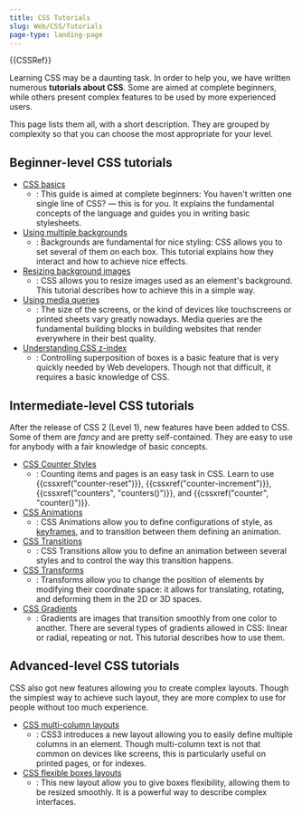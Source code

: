 ```yaml
---
title: CSS Tutorials
slug: Web/CSS/Tutorials
page-type: landing-page
---
```


{{CSSRef}}

Learning CSS may be a daunting task.
In order to help you, we have written numerous **tutorials about CSS**.
Some are aimed at complete beginners, while others present complex features to be used by more experienced users.

This page lists them all, with a short description.
They are grouped by complexity so that you can choose the most appropriate for your level.

## Beginner-level CSS tutorials

- [CSS basics](/en-US/docs/Learn_web_development/Getting_started/Your_first_website/CSS_basics)
  - : This guide is aimed at complete beginners: You haven't written one single line of CSS? — this is for you.
    It explains the fundamental concepts of the language and guides you in writing basic stylesheets.
- [Using multiple backgrounds](/en-US/docs/Web/CSS/CSS_backgrounds_and_borders/Using_multiple_backgrounds)
  - : Backgrounds are fundamental for nice styling: CSS allows you to set several of them on each box. This tutorial explains how they interact and how to achieve nice effects.
- [Resizing background images](/en-US/docs/Web/CSS/CSS_backgrounds_and_borders/Resizing_background_images)
  - : CSS allows you to resize images used as an element's background.
    This tutorial describes how to achieve this in a simple way.
- [Using media queries](/en-US/docs/Web/CSS/CSS_media_queries/Using_media_queries)
  - : The size of the screens, or the kind of devices like touchscreens or printed sheets vary greatly nowadays.
    Media queries are the fundamental building blocks in building websites that render everywhere in their best quality.
- [Understanding CSS z-index](/en-US/docs/Web/CSS/CSS_positioned_layout/Understanding_z-index)
  - : Controlling superposition of boxes is a basic feature that is very quickly needed by Web developers.
    Though not that difficult, it requires a basic knowledge of CSS.

## Intermediate-level CSS tutorials

After the release of CSS 2 (Level 1), new features have been added to CSS.
Some of them are _fancy_ and are pretty self-contained.
They are easy to use for anybody with a fair knowledge of basic concepts.

- [CSS Counter Styles](/en-US/docs/Web/API/CSS_Counter_Styles)
  - : Counting items and pages is an easy task in CSS. Learn to use {{cssxref("counter-reset")}}, {{cssxref("counter-increment")}}, {{cssxref("counters", "counters()")}}, and {{cssxref("counter", "counter()")}}.
- [CSS Animations](/en-US/docs/Web/CSS/CSS_animations/Using_CSS_animations)
  - : CSS Animations allow you to define configurations of style, as [keyframes](/en-US/docs/Web/CSS/@keyframes), and to transition between them defining an animation.
- [CSS Transitions](/en-US/docs/Web/CSS/CSS_transitions/Using_CSS_transitions)
  - : CSS Transitions allow you to define an animation between several styles and to control the way this transition happens.
- [CSS Transforms](/en-US/docs/Web/CSS/CSS_transforms/Using_CSS_transforms)
  - : Transforms allow you to change the position of elements by modifying their coordinate space: it allows for translating, rotating, and deforming them in the 2D or 3D spaces.
- [CSS Gradients](/en-US/docs/Web/CSS/CSS_images/Using_CSS_gradients)
  - : Gradients are images that transition smoothly from one color to another.
    There are several types of gradients allowed in CSS: linear or radial, repeating or not.
    This tutorial describes how to use them.

## Advanced-level CSS tutorials

CSS also got new features allowing you to create complex layouts.
Though the simplest way to achieve such layout, they are more complex to use for people without too much experience.

- [CSS multi-column layouts](/en-US/docs/Web/CSS/CSS_multicol_layout)
  - : CSS3 introduces a new layout allowing you to easily define multiple columns in an element.
    Though multi-column text is not that common on devices like screens, this is particularly useful on printed pages, or for indexes.
- [CSS flexible boxes layouts](/en-US/docs/Web/CSS/CSS_flexible_box_layout)
  - : This new layout allow you to give boxes flexibility, allowing them to be resized smoothly.
    It is a powerful way to describe complex interfaces.
